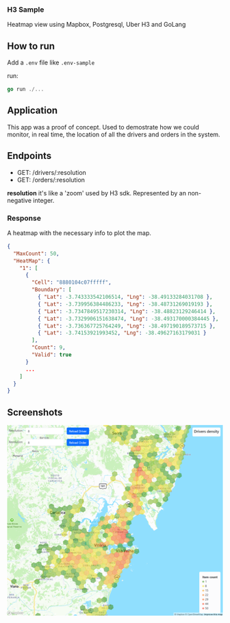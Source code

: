 ### H3 Sample

Heatmap view using Mapbox, Postgresql, Uber H3 and GoLang

## How to run

Add a `.env` file like `.env-sample`

run:

```go
go run ./...
```

## Application

This app was a proof of concept. Used to demostrate how we could monitor, in real time, the location of all the drivers and orders in the system.

## Endpoints

- GET: /drivers/:resolution
- GET: /orders/:resolution

**resolution** it's like a 'zoom' used by H3 sdk. Represented by an non-negative integer.

### Response

A heatmap with the necessary info to plot the map.

```json
{
  "MaxCount": 50,
  "HeatMap": {
    "1": [
      {
        "Cell": "8880104c07fffff",
        "Boundary": [
          { "Lat": -3.743333542106514, "Lng": -38.49133284031708 },
          { "Lat": -3.739956384486233, "Lng": -38.48731269019193 },
          { "Lat": -3.7347849517230314, "Lng": -38.48823129246414 },
          { "Lat": -3.7329906151638474, "Lng": -38.493170000384445 },
          { "Lat": -3.736367725764249, "Lng": -38.497190189573715 },
          { "Lat": -3.74153921993452, "Lng": -38.49627163179031 }
        ],
        "Count": 9,
        "Valid": true
      }
      ...
    ]
  }
}
```

## Screenshots

![current-drivers](/doc/sample1.png "Text to show on mouseover")
